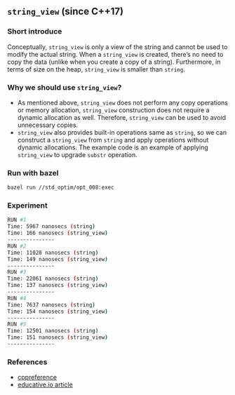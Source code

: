 
## `string_view` (since C++17)

### Short introduce
Conceptually, `string_view` is only a view of the string and cannot be used to modify the actual string. When a `string_view` is created, there’s no need to copy the data (unlike when you create a copy of a string). 
Furthermore, in terms of size on the heap, `string_view` is smaller than `string`.

### Why we should use `string_view`?
- As mentioned above, `string_view` does not perform any copy operations or memory allocation, `string_view` construction does not require a dynamic allocation as well. Therefore, `string_view` can be used to avoid unnecessary copies.
- `string_view` also provides built-in operations same as `string`, so we can construct a `string_view` from `string` and apply operations without dynamic allocations. The example code is an example of applying `string_view` to upgrade `substr` operation.

### Run with bazel
```bash
bazel run //std_optim/opt_008:exec
```

### Experiment
```bash
RUN #1
Time: 5967 nanosecs (string)
Time: 166 nanosecs (string_view)
---------------
RUN #2
Time: 11028 nanosecs (string)
Time: 149 nanosecs (string_view)
---------------
RUN #3
Time: 22061 nanosecs (string)
Time: 137 nanosecs (string_view)
---------------
RUN #4
Time: 7637 nanosecs (string)
Time: 154 nanosecs (string_view)
---------------
RUN #5
Time: 12501 nanosecs (string)
Time: 151 nanosecs (string_view)
---------------
```

### References
- [cppreference](https://en.cppreference.com/w/cpp/string/basic_string_view)
- [educative.io article](https://www.educative.io/answers/what-is-the-cpp-string-view-in-cpp-17)
